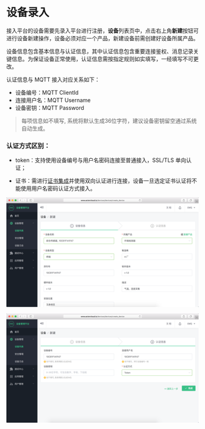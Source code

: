 # 设备录入

接入平台的设备需要先录入平台进行注册，**设备**列表页中，点击右上角**新建**按钮可进行设备新建操作，设备必须对应一个产品，新建设备前需创建好设备所属产品。


设备信息包含基本信息与认证信息，其中认证信息包含重要连接鉴权、消息记录关键信息。为保证设备正常使用，认证信息需按指定规则如实填写，一经填写不可更改。

认证信息与 MQTT 接入对应关系如下：
- 设备编号：MQTT ClientId
- 连接用户名：MQTT Username
- 设备密钥：MQTT Password

> 每项信息如不填写, 系统将默认生成36位字符，建议设备密钥留空通过系统自动生成。

### 认证方式区别：

- token：支持使用设备编号与用户名密码连接至普通接入，SSL/TLS 单向认证；

- 证书：需进行[证书集成](../security/certs.md)并使用双向认证进行连接，设备一旦选定证书认证将不能使用用户名密码认证方式接入。


![](/assets/device_create_step_one.png)

![](/assets/device_create_step_two.png)
